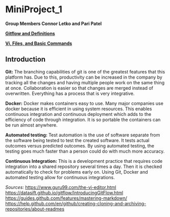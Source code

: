 # MiniProject_1
**Group Members Connor Letko and Pari Patel**

**[Gitflow and Definitions](https://github.com/cjl72/MiniProject_1/blob/master/GitFlow_and_Definitions.md)**

**[Vi, Files, and Basic Commands](https://github.com/cjl72/MiniProject_1/blob/master/ViFilesandBasicCommands.md)**

## Introduction
**Git:**
The branching capabilities of git is one of the greatest features that this platform has.  Due to this, productivity can be increased in the company by tracking all the changes and having multiple people work on the same thing at once. Collaboration is easier so that changes are merged instead of overwritten. Everything has a process that is very integrative. 

**Docker:** 
Docker makes containers easy to use. Many major companies use docker because it is efficient in using system resources. This enables continuous integration and continuous deployment which adds to the efficiency of code through integration. It is so portable the containers can be run almost anywhere. 

**Automated testing:** 
Test automation is the use of software separate from the software being tested to test the created software. It tests actual outcomes versus predicted outcomes. By using automated testing, the testing goes much faster than a person could do with much more accuracy. 

**Continuous Integration:**
This is a development practice that requires code integration into a shared repository several times a day. Then it is checked automatically to check for problems early on. Using Git, Docker and automated testing allow for continuous integrations. 


*Sources:*
https://www.guru99.com/the-vi-editor.html
https://datasift.github.io/gitflow/IntroducingGitFlow.html
https://guides.github.com/features/mastering-markdown/
https://help.github.com/en/github/creating-cloning-and-archiving-repositories/about-readmes
